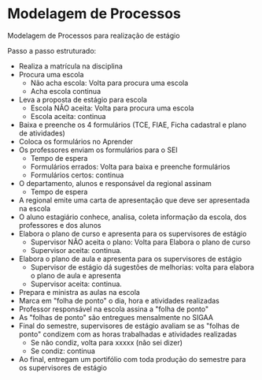 # Modelagem de Processos
Modelagem de Processos para realização de estágio

Passo a passo estruturado:
- Realiza a matrícula na disciplina	
- Procura uma escola
	- Não acha escola: Volta para procura uma escola
	- Acha escola continua
- Leva a proposta de estágio para escola
	- Escola NÃO aceita: Volta para procura uma escola
	- Escola aceita: continua
- Baixa e preenche os 4 formulários (TCE, FIAE, Ficha cadastral e plano de atividades)
- Coloca os formulários no Aprender
- Os professores enviam os formulários para o SEI
	- Tempo de espera
	- Formulários errados: Volta para baixa e preenche formulários
	- Formulários certos: continua
- O departamento, alunos e responsável da regional assinam
	- Tempo de espera	
- A regional emite uma carta de apresentação que deve ser apresentada na escola
- O aluno estagiário conhece, analisa, coleta informação da escola, dos professores e dos alunos
- Elabora o plano de curso e apresenta para os supervisores de estágio
	- Supervisor NÃO aceita o plano: Volta para Elabora o plano de curso
	- Supervisor aceita: continua.
- Elabora o plano de aula e apresenta para os supervisores de estágio
	- Supervisor de estágio dá sugestões de melhorias: volta para elabora o plano de aula e apresenta
	- Supervisor aceita: continua.
- Prepara e ministra as aulas na escola
- Marca em "folha de ponto" o dia, hora e atividades realizadas
- Professor responsável na escola assina a "folha de ponto"
- As "folhas de ponto" são entregues mensalmente no SIGAA
- Final do semestre, supervisores de estágio avaliam se as "folhas de ponto" condizem com as horas trabalhadas e atividades realizadas
	- Se não condiz, volta para xxxxx (não sei dizer)
	- Se condiz: continua
- Ao final, entregam um portifólio com toda produção do semestre para os supervisores de estágio 
